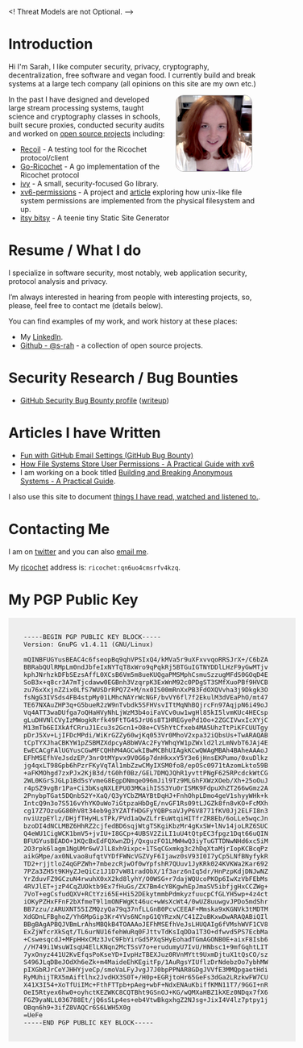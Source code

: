 <! Threat Models are not Optional. 
-->
# Introduction
Hi I'm Sarah, I like computer security, privacy, cryptography, decentralization, free software
and vegan food. I currently build and break systems at a large tech company (all opinions on this
site are my own etc.)

<img src="./images/sarah.png" itemprop="photo" alt="picture of Sarah Jamie Lewis" class="img-rounded" style="float: right; border-radius: 15px; border:1px solid #aaa; margin: 0px 20px 0px 20px;" height="150px" width="150px">

In the past I have designed and developed large stream processing systems, taught science and cryptography classes in schools, built secure proxies, conducted security audits and worked on [open source projects](https://github.com/s-rah) including:

* [Recoil](https://github.com/s-rah/recoil) - A testing tool for the Ricochet protocol/client
* [Go-Ricochet](https://github.com/s-rah/go-ricochet) - A go implementation of the Ricochet protocol
* [ivy](https://github.com/s-rah/ivy) - A small, security-focused Go library.
* [xv6-permissions](https://github.com/s-rah/xv6-permissions) - A project and [article](posts/file-system-permissions-and-xv6.html) exploring how unix-like file system permissions are implemented from the physical filesystem and up.
* [itsy bitsy](https://github.com/s-rah/itsybitsy) - A teenie tiny Static Site Generator

# Resume / What I do

I specialize in software security, most notably, web application security,
protocol analysis and privacy.

I’m always interested in hearing from people with interesting projects, so, 
please, feel free to contact me (details below).

You can find examples of my work, and work history at these places:

* My [LinkedIn](https://ca.linkedin.com/in/sarahjamielewis).
* [Github - @s-rah](https://github.com/s-rah) - a collection of open source projects.

# Security Research / Bug Bounties

* [GitHub Security Bug Bounty profile](https://bounty.github.com/researchers/s-rah.html) ([writeup](posts/fun-with-github.html))

# Articles I have Written

* [Fun with GitHub Email Settings (GitHub Bug Bounty)](/posts/fun-with-github.html)
* [How File Systems Store User Permissions - A Practical Guide with xv6](posts/file-system-permissions-and-xv6.html)
* I am working on a book titled [Building and Breaking Anonymous Systems - A Practical Guide](https://leanpub.com/building-and-breaking-anonymous-systems).

I also use this site to document [things I have read, watched and listened to.](/readings.html).

# Contacting Me

I am on [twitter](https://twitter.com/SarahJamieLewis) and you can also [email me](mailto://me@sarahjamielewis.com). 

My [ricochet](https://ricochet.im) address is: <code>ricochet:qn6uo4cmsrfv4kzq</code>.

# My PGP Public Key

<pre class="a" style="background: #eee; font-size: 0.9em; padding: 30px; width: 510px;">
-----BEGIN PGP PUBLIC KEY BLOCK-----
Version: GnuPG v1.4.11 (GNU/Linux)

mQINBFUGYusBEAC4c6fseopBq9qhVPSIxQ4/kMVa5r9uXFxvvqoRRSJrX+/C6bZA
BBRabQUlRMpLm0ndJbfeIxNYTqT8xWro9qPqkRj5BTGuIGTNYDDlLHzF9yGwMTjv
kphJNrhzkDFbSEzsAffL0XCsB6Vm5m8ueKUQgaPMSMphCsmuSzzugMFdS0GOqD4E
SoB3x+q8cr3A7mTjcdaww0EGBnh3VzqrpK3ExWnM92c0PDgST3SMfXuoPBf9HVCB
zu76xXxjnZZix0LfS7WUSDrRPQ7Z+M/nx0IS00mRnXxPB3FdOXQVvha3j9Dkgk3O
fsNgG3IVSds4FB4stpMy01LMhcNAYrWcNGF/bvVY6fl7f2EkulM3dVEaPhO/mt47
TE67NXAuZHP3q+G5bueR2zW9nTvbdk5SFHVsvITtMqNhBQjrcFn97AqjpN6i49oJ
Vq4ATT3waDUfga7oQHaHVyNhLjWzM3b4oiFaVCv0uw1wgHl85kI5lvmKUc4HECsp
gLuDHVNlCVyIzMWogkRrfk49FtTG4SJrU6s8T1HREGyePd1Oo+2ZGCIVwxIcXYjC
M13mTb6EIXkAfCRruJ1Ecu3s2Gcn1+O8e+CV5hYtCfxeb4MA5UhzTtPiKFCUUTgy
pDrJ5Xv+LjIFDcMPdi/WiKrGZZy60wjKq053Vr0MhoV2xpa32iQbsUs+TwARAQAB
tCpTYXJhaCBKYW1pZSBMZXdpcyA8bWVAc2FyYWhqYW1pZWxld2lzLmNvbT6JAj4E
EwECACgFAlUGYusCGwMFCQHhM4AGCwkIBwMCBhUIAgkKCwQWAgMBAh4BAheAAAoJ
EFhMSEfhVeJsdzEP/3nrOtMYpvx9V0G6p7dnHkxxY5Y3e6jHnsEKPumo/0xuDlkz
jg4qxLT98Gpb6hPzrFKyVqTAl1mbZzwCMyIXSM0fo8/epOSc0971tAzomLkto59B
+aFKMOhgd7zxPJx2KjB3d/tG0hf0Bz/GEL7DMQJQhR1yvttPNgF625RPcdckWtCG
2WL0KGrSJGLp1Bd5sYvmeG8EgpDNmqeO96mJil9Tz9MLGhFXWzXOeb/Xh+25oOuJ
r4pSZ9vgBr1Pa+Ci3bKsqNXLEPU03MKaihISS3Yu0rISMK9FdpuXhZT266wGmz2A
2PnybpTGat5DQnb52Y+XaQ/Q3yYCbZMAYBtDqHJ+FnhOhpLDmo4geV1shyyWHk+k
IntcQ9n3o7S516vYhYKOuWo7iGtpzaHbDgE/nvGF1Rs09tLJGZk8fn8vKO+FcMXh
cg17Z7OzuGG80hV8t34eb9g3YZATfHDGFyYQBPsaVJyP6V8771fKV0Jj2ELFI8n3
nviUzpEYlz/DHjfTHyHLsTPk/PVd1aQwZLfrEuWtqiHITfrZR8Eb/6oLLe5wqcJn
bzoDI4dNCLMBZ6HhRZ2cjfedBD6sqjWtgTSKgiKbzMr4gKxSW+lNv14joLRZ6SUC
Q4eWU1CigWCK1bmV5+jvIU+I8GCp+4UBSV2ZiLI1uU4tQtpEC3fpgz1Dqt66uQIN
BFUGYusBEADO+1KQcBxEdFQXwnZDj/QxguzFO1LMWHwQ3iyTuGTTDNwNHd6xc5iM
2O3rpk6lagm1NgUMr6wVJlL8xh9ixpc+1TSqCGxmkg3c2hDqXtaMjrIopKCBcqPz
aikGMpe/ax0NLvao8ufqtVYDfFWNcVGZVyF6Ijawz0sV93I0I7yCp5LNfBNyfykR
TD2+rjjtloZ4qGPZWh+7mbezcRjwOf0wYpfshR7QUuv1JyKRk024KVKWa2Kar692
7PZa3ZH5t9KHyZJeQiCz1J1D7vW81radObX/1f3arz6nIq5dr/HnPzpKdjDNJwNZ
YrZduvFZ9GCzuN4rwuhX0xX2kd8lyhY/O0WSG+r7dajWQUcoPKOp6IwXzVbFEbMs
4RVJlET+jzP4CqZUOktb9Ex7fHuGs/ZX7Bm4cY8KgwhEpJmaSV5ibfjgHxCCZWg+
7VoT+egCsfudQXV+RCtYzi65E+Hi52DEkytmmbPdmkyzfuucpCfGLYH5wp+4z4ct
iOKyPZHxFFnF2bXfmeT9l1mONFWgKt46uc+wWsXcWt4/0wUZ8uuwgvJPDo5mdShr
BB7zzu/zARUXNT55IZMQzyQa79q37nfLLGnB0PcvCEEAF+Mmska9xKGNVk3tMDTM
XdGDnLFBghoZ/Yh6MpGip3Kr4YVs6NCnpG1QYRzxN/C41Z2uBKxwDwARAQABiQIl
BBgBAgAPBQJVBmLrAhsMBQkB4TOAAAoJEFhMSEfhVeJsLHUQAIg6fVMshWVF1CV8
ExZjWfcrXkSqt/TL6urNU16fehWuRq0FJttvTdKsIqDDa1T3O+dfwvd5PS7EcbMa
+CswesqcdJ+MFpHHxCMz3JvC9FbYirGd5PXqSHyEohadTGmAGONB0E+aixF8Isb6
//H749i1WsuWIsqU4ElLKNqn2McTSsV7o+erudumyU7IvU/HNbsc1+9mfGqhtLIT
7yxOnyz441U2KvEfqsPoKseYD+IvpHzTBEXJuz0RVnMYtt9UxmDjtuX1tQsCO/sz
S496JLqDBeJOdXh6eZk+m4MaideEhKEgitFp/1AuRgsYIUflzDrNdebzOo7ybhMW
pIXGbRJrCeYJHHYjveCp/smoVaLFyJvgJ7J0bpPPNAR8GDgJVVfE3MMQpgaetHdi
RyMUhijTRX5mAiftlhx2JvdHX3S0T+/H0p+EGRjtoHr65GeFs3dGa2LRzkwFW7CU
X41X3I54+XoTfUiIMc+FthFTTpb+pAeg+wbF+NdxENAuKbiffKMN11T7/9GGI+nR
OeI5Rtyex6hw0+oyhctKEZWKC8CQTBht9GSnOJ+KG/wQMXaHBZ1kXEz0NDqx7fX6
FGZ9yaNLL036788Et/jQ6sSLp4es+eb4VtwBkgxhgZ2NJsg+JixI4V4lz7ptpy1j
OBqn6h9+3ifZ8VAQCr6S6LWH5X0g
=UeFe
-----END PGP PUBLIC KEY BLOCK-----
</pre>
